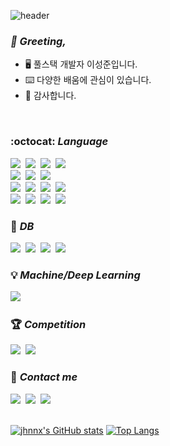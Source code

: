 ![header](https://capsule-render.vercel.app/api?type=waving&color=timeGradient&height=200&section=header&text=jhnnx&desc=welcome&fontSize=90&fontAlignY=33&descAlign=61&descAlignY=51)
### *:wave: Greeting,*
- 🖥️ 풀스택 개발자 이성준입니다.
- ⌨️ 다양한 배움에 관심이 있습니다.
- 🥑 감사합니다.
<br>

### :octocat: *Language*
<img src="https://img.shields.io/badge/react-61DAFB?style=for-the-badge&logo=react&logoColor=white"/>&nbsp;
<img src="https://img.shields.io/badge/next.js-000000?style=for-the-badge&logo=vercel&logoColor=white"/>&nbsp;
<img src="https://img.shields.io/badge/Javascript-F7DF1E?style=for-the-badge&logo=Javascript&logoColor=white"/>&nbsp;
<img src="https://img.shields.io/badge/Typescript-3178C6?style=for-the-badge&logo=Typescript&logoColor=white"/>&nbsp;
<br>
<img src="https://img.shields.io/badge/tailwindcss-06B6D4?style=for-the-badge&logo=tailwindcss&logoColor=white"/>&nbsp;
<img src="https://img.shields.io/badge/styled–components-DB7093?style=for-the-badge&logo=styledcomponents&logoColor=white"/>&nbsp;
<img src="https://img.shields.io/badge/storybook-FF4785?style=for-the-badge&logo=storybook&logoColor=white"/>&nbsp;
<br>
<img src="https://img.shields.io/badge/Java-007396?style=for-the-badge&logo=coffeescript&logoColor=white"/>&nbsp;
<img src="https://img.shields.io/badge/Kotlin-7F52FF?style=for-the-badge&logo=kotlin&logoColor=white"/>&nbsp;
<img src="https://img.shields.io/badge/Springboot-6DB33F?style=for-the-badge&logo=springboot&logoColor=white"/>&nbsp;
<img src="https://img.shields.io/badge/gradle-02303A?style=for-the-badge&logo=gradle&logoColor=white"/>&nbsp;
<br>
<img src="https://img.shields.io/badge/Notion-FFFFFF?style=for-the-badge&logo=Notion&logoColor=black"/>&nbsp;
<img src="https://img.shields.io/badge/Slack-4A154B?style=for-the-badge&logo=Slack&logoColor=white"/>&nbsp;
<img src="https://img.shields.io/badge/Jira-0052CC?style=for-the-badge&logo=Jira&logoColor=white"/>&nbsp;
<img src="https://img.shields.io/badge/Confluence-0052CC?style=for-the-badge&logo=Confluence&logoColor=white"/>&nbsp;

### 💾 *DB*
<img src="https://img.shields.io/badge/mysql-4479A1?style=for-the-badge&logo=mysql&logoColor=white"/>&nbsp;
<img src="https://img.shields.io/badge/oracle-F80000?style=for-the-badge&logo=oracle&logoColor=white"/>&nbsp;
<img src="https://img.shields.io/badge/mongodb-47A248?style=for-the-badge&logo=mongodb&logoColor=white"/>&nbsp;
<img src="https://img.shields.io/badge/amazonrds-527FFF?style=for-the-badge&logo=amazonrds&logoColor=white"/>&nbsp;

### :bulb: *Machine/Deep Learning*
<img src="https://img.shields.io/badge/Tensorflow-FF6F00?style=for-the-badge&logo=Tensorflow&logoColor=white"/>&nbsp;
<br>

### :trophy: *Competition*
<a href="https://www.kaggle.com/mutendev">
<img src="https://img.shields.io/badge/kaggle-cornflowerblue?style=for-the-badge&logo=kaggle&logoColor=white"/></a>&nbsp;
<a href="https://dacon.io/myprofile/428385/home"><img src="https://img.shields.io/badge/dacon-orchid?style=for-the-badge&logo=Mendeley&logoColor=white"/></a>
<br>

### :beers: *Contact me*
<a href="https://jhnnx.tistory.com"><img src="https://img.shields.io/badge/blog-jhnnx-cyan?style=flat&logo=blogger&logoColor=white"/></a>&nbsp;
<a href="mailto:jhnnx.lee@gmail.com"><img src="https://img.shields.io/badge/gmail-jhnnx-crimson?style=flat&logo=gmail&logoColor=white"/></a>&nbsp;
<a href="https://open.kakao.com/o/sgR0Csrd"><img src="https://img.shields.io/badge/kakao-OpenChat-gold?style=flat&logo=kakaotalk&logoColor=white"/></a><br>
<br>

[![jhnnx's GitHub stats](https://github-readme-stats.vercel.app/api?username=vd3n&show_icons=true&theme=onedark)](https://github.com/jhnnx/)
[![Top Langs](https://github-readme-stats.vercel.app/api/top-langs/?username=vd3n&layout=compact)](https://github.com/jhnnx/)



<!---
**muten-dev/muten-dev** is a ✨ _special_ ✨ repository because its `README.md` (this file) appears on your GitHub profile.

Here are some ideas to get you started:

- 🔭 I’m currently working on ...
- 🌱 I’m currently learning ...
- 👯 I’m looking to collaborate on ...
- 🤔 I’m looking for help with ...
- 💬 Ask me about ...
- 📫 How to reach me: ...
- 😄 Pronouns: ...
- ⚡ Fun fact: ...
-->
